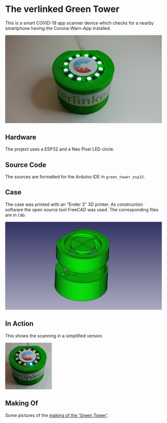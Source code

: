 # The verlinked Green Tower

This is a smart COVID-19 app scanner device which checks for a nearby
smartphone having the Corona-Warn-App installed.

![The 'Green Tower' by verlinked](media/green_tower_prototype.jpg)

## Hardware

The project uses a ESP32 and a Neo Pixel LED circle.

## Source Code

The sources are formatted for the Arduino IDE in `green_tower_esp32`.

## Case

The case was printed with an "Ender 3" 3D printer. As construction software
the open source tool FreeCAD was used. The corresponding files are in `CAD`.

![The 'Green Tower' 3D design](media/green_tower_construction.jpg)

## In Action

This shows the scanning in a simplified version.

![The 'Green Tower' scan in action](media/green_tower_scan.gif)

## Making Of

Some pictures of the [making of the 'Green Tower'](makingof).
